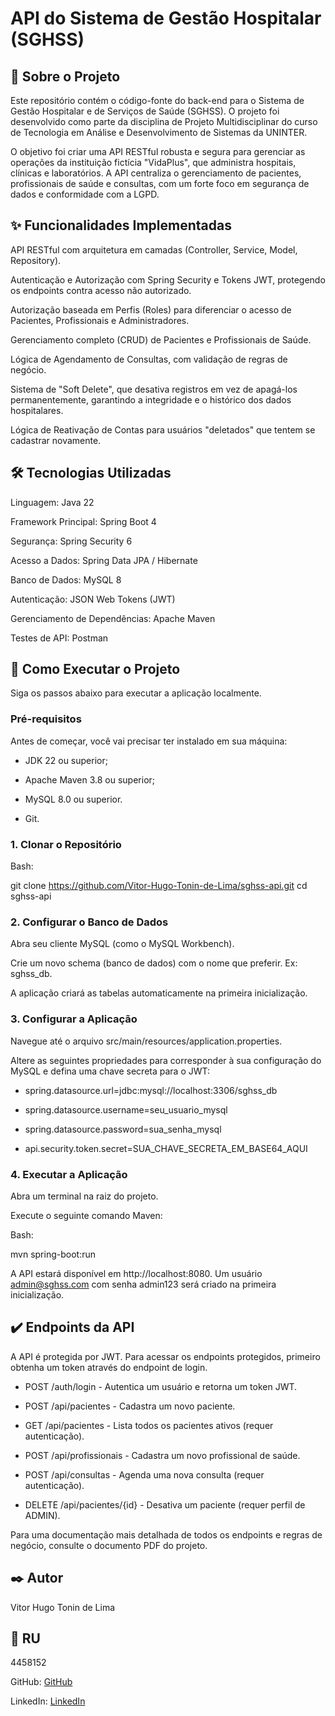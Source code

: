 # API do Sistema de Gestão Hospitalar (SGHSS)
## 📖 Sobre o Projeto
Este repositório contém o código-fonte do back-end para o Sistema de Gestão Hospitalar e de Serviços de Saúde (SGHSS). O projeto foi desenvolvido como parte da disciplina de Projeto Multidisciplinar do curso de Tecnologia em Análise e Desenvolvimento de Sistemas da UNINTER.

O objetivo foi criar uma API RESTful robusta e segura para gerenciar as operações da instituição fictícia "VidaPlus", que administra hospitais, clínicas e laboratórios. A API centraliza o gerenciamento de pacientes, profissionais de saúde e consultas, com um forte foco em segurança de dados e conformidade com a LGPD.

## ✨ Funcionalidades Implementadas
API RESTful com arquitetura em camadas (Controller, Service, Model, Repository).

Autenticação e Autorização com Spring Security e Tokens JWT, protegendo os endpoints contra acesso não autorizado.

Autorização baseada em Perfis (Roles) para diferenciar o acesso de Pacientes, Profissionais e Administradores.

Gerenciamento completo (CRUD) de Pacientes e Profissionais de Saúde.

Lógica de Agendamento de Consultas, com validação de regras de negócio.

Sistema de "Soft Delete", que desativa registros em vez de apagá-los permanentemente, garantindo a integridade e o histórico dos dados hospitalares.

Lógica de Reativação de Contas para usuários "deletados" que tentem se cadastrar novamente.

## 🛠️ Tecnologias Utilizadas
Linguagem: Java 22

Framework Principal: Spring Boot 4

Segurança: Spring Security 6

Acesso a Dados: Spring Data JPA / Hibernate

Banco de Dados: MySQL 8

Autenticação: JSON Web Tokens (JWT)

Gerenciamento de Dependências: Apache Maven

Testes de API: Postman

## 🚀 Como Executar o Projeto
Siga os passos abaixo para executar a aplicação localmente.

### Pré-requisitos
Antes de começar, você vai precisar ter instalado em sua máquina:

* JDK 22 ou superior;

* Apache Maven 3.8 ou superior;

* MySQL 8.0 ou superior.

* Git.
    
### 1. Clonar o Repositório
Bash:   

git clone https://github.com/Vitor-Hugo-Tonin-de-Lima/sghss-api.git
cd sghss-api
### 2. Configurar o Banco de Dados
Abra seu cliente MySQL (como o MySQL Workbench).

Crie um novo schema (banco de dados) com o nome que preferir. Ex: sghss_db.

A aplicação criará as tabelas automaticamente na primeira inicialização.

### 3. Configurar a Aplicação
Navegue até o arquivo src/main/resources/application.properties.

Altere as seguintes propriedades para corresponder à sua configuração do MySQL e defina uma chave secreta para o JWT:

* spring.datasource.url=jdbc:mysql://localhost:3306/sghss_db

* spring.datasource.username=seu_usuario_mysql

* spring.datasource.password=sua_senha_mysql

* api.security.token.secret=SUA_CHAVE_SECRETA_EM_BASE64_AQUI

### 4. Executar a Aplicação
Abra um terminal na raiz do projeto.

Execute o seguinte comando Maven:

Bash:

mvn spring-boot:run

A API estará disponível em http://localhost:8080. 
Um usuário admin@sghss.com com senha admin123 será criado na primeira inicialização.

## ✔️ Endpoints da API

A API é protegida por JWT. Para acessar os endpoints protegidos, primeiro obtenha um token através do endpoint de login.

* POST /auth/login - Autentica um usuário e retorna um token JWT.

* POST /api/pacientes - Cadastra um novo paciente.

* GET /api/pacientes - Lista todos os pacientes ativos (requer autenticação).

* POST /api/profissionais - Cadastra um novo profissional de saúde.

* POST /api/consultas - Agenda uma nova consulta (requer autenticação).

* DELETE /api/pacientes/{id} - Desativa um paciente (requer perfil de ADMIN).

Para uma documentação mais detalhada de todos os endpoints e regras de negócio, consulte o documento PDF do projeto.

## ✒️ Autor
Vitor Hugo Tonin de Lima

## 📎 RU
4458152

GitHub: [GitHub](https://github.com/Vitor-Hugo-Tonin-de-Lima)

LinkedIn: [LinkedIn](www.linkedin.com/in/vitor-hugo-tonin-de-lima-3b119223a)
